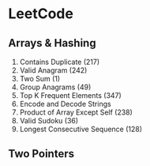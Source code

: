 # LeetCode
## Arrays & Hashing
1. Contains Duplicate (217)
2. Valid Anagram (242)
3. Two Sum (1)
4. Group Anagrams (49)
5. Top K Frequent Elements (347)
6. Encode and Decode Strings
7. Product of Array Except Self (238)
8. Valid Sudoku (36)
9. Longest Consecutive Sequence (128)
## Two Pointers

